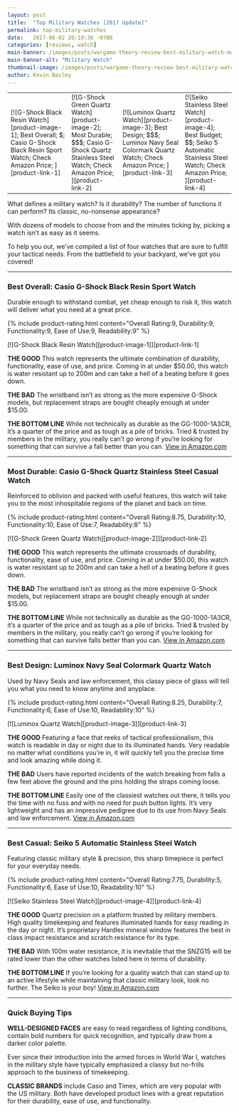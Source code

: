 ```yaml
---
layout: post
title:  "Top Military Watches [2017 Update]"
permalink: top-military-watches
date:   2017-06-02 20:10:36 -0700
categories: [reviews, watch]
main-banner: /images/posts/wargame-theory-review-best-military-watch-main-banner.jpg
main-banner-alt: "Military Watch"
thumbnail-image: /images/posts/wargame-theory-review-best-military-watch-thumbnail.jpg
author: Kevin Bailey
---
```


<table class="comparison-chart amazon-products">
<tr>
<td markdown="1">
[![G-Shock Black Resin Watch][product-image-1];
Best Overall;
$;
Casio G-Shock Black Resin Sport Watch;
Check Amazon Price;
][product-link-1]
</td>
<td markdown="1">
[![G-Shock Green Quartz Watch][product-image-2];
Most Durable;
$$$;
Casio G-Shock Quartz<br>Stainless Steel Watch;
Check Amazon Price;
][product-link-2]
</td>					
<td markdown="1">
[![Luminox Quartz Watch][product-image-3];
Best Design;
$$$;
Luminox Navy Seal Colormark Quartz Watch;
Check Amazon Price;
][product-link-3]
</td>	
<td markdown="1">
[![Seiko Stainless Steel Watch][product-image-4];
Best Budget;
$$;
Seiko 5 Automatic<br>Stainless Steel Watch;
Check Amazon Price;
][product-link-4]
</td>	
</tr>
</table>


What defines a military watch? Is it durability? The number of functions it can perform? Its classic, no-nonsense appearance?
 
With dozens of models to choose from and the minutes ticking by, picking a watch isn’t as easy as it seems.
 
To help you out, we’ve compiled a list of four watches that are sure to fulfill your tactical needs. From the battlefield to your backyard, we’ve got you covered!

<hr>

### Best Overall: Casio G-Shock Black Resin Sport Watch

Durable enough to withstand combat, yet cheap enough to risk it, this watch will deliver what you need at a great price.

{% include product-rating.html content="Overall Rating:9, Durability:9, Functionality:9, Ease of Use:9, Readability:9" %} 
<p class="product-image" markdown="1">
[![G-Shock Black Resin Watch][product-image-1]][product-link-1]
</p>

__THE GOOD__ This watch represents the ultimate combination of durability, functionality, ease of use, and price. Coming in at under $50.00, this watch is water resistant up to 200m and can take a hell of a beating before it goes down.

__THE BAD__ The wristband isn’t as strong as the more expensive G-Shock models, but replacement straps are bought cheaply enough at under $15.00.

__THE BOTTOM LINE__ While not technically as durable as the GG-1000-1A3CR, it’s a quarter of the price and as tough as a pile of bricks. Tried & trusted by members in the military, you really can’t go wrong if you’re looking for something that can survive a fall better than you can.
[View in Amazon.com][product-link-1]

<hr>

### Most Durable: Casio G-Shock Quartz Stainless Steel Casual Watch

Reinforced to oblivion and packed with useful features, this watch will take you to the most inhospitable regions of the planet and back on time.

{% include product-rating.html content="Overall Rating:8.75, Durability:10, Functionality:10, Ease of Use:7, Readability:8" %} 
<p class="product-image" markdown="1">
[![G-Shock Green Quartz Watch][product-image-2]][product-link-2]
</p>

__THE GOOD__ This watch represents the ultimate crossroads of durability, functionality, ease of use, and price. Coming in at under $50.00, this watch is water resistant up to 200m and can take a hell of a beating before it goes down.

__THE BAD__ The wristband isn’t as strong as the more expensive G-Shock models, but replacement straps are bought cheaply enough at under $15.00.

__THE BOTTOM LINE__ While not technically as durable as the GG-1000-1A3CR, it’s a quarter of the price and as tough as a pile of bricks. Tried & trusted by members in the military, you really can’t go wrong if you’re looking for something that can survive falls better than you can.
[View in Amazon.com][product-link-2]

<hr>

### Best Design: Luminox Navy Seal Colormark Quartz Watch

Used by Navy Seals and law enforcement, this classy piece of glass will tell you what you need to know anytime and anyplace.

{% include product-rating.html content="Overall Rating:8.25, Durability:7, Functionality:6, Ease of Use:10, Readability:10" %} 
<p class="product-image" markdown="1">
[![Luminox Quartz Watch][product-image-3]][product-link-3]
</p>

__THE GOOD__ Featuring a face that reeks of tactical professionalism, this watch is readable in day or night due to its illuminated hands. Very readable no matter what conditions you’re in, it will quickly tell you the precise time and look amazing while doing it.

__THE BAD__ Users have reported incidents of the watch breaking from falls a few feet above the ground and the pins holding the straps coming loose.

__THE BOTTOM LINE__ Easily one of the classiest watches out there, it tells you the time with no fuss and with no need for push button lights. It’s very lightweight and has an impressive pedigree due to its use from Navy Seals and law enforcement.
[View in Amazon.com][product-link-3]

<hr>

### Best Casual: Seiko 5 Automatic Stainless Steel Watch

Featuring classic military style & precision, this sharp timepiece is perfect for your everyday needs.

{% include product-rating.html content="Overall Rating:7.75, Durability:5, Functionality:6, Ease of Use:10, Readability:10" %} 
<p class="product-image" markdown="1">
[![Seiko Stainless Steel Watch][product-image-4]][product-link-4]
</p>

__THE GOOD__ Quartz precision on a platform trusted by military members. High quality timekeeping and features illuminated hands for easy reading in the day or night. It’s proprietary Hardlex mineral window features the best in class impact resistance and scratch resistance for its type.

__THE BAD__ With 100m water resistance, it is inevitable that the SNZG15 will be rated lower than the other watches listed here in terms of durability.

__THE BOTTOM LINE__ If you’re looking for a quality watch that can stand up to an active lifestyle while maintaining that classic military look, look no further. The Seiko is your boy!
[View in Amazon.com][product-link-4]

<hr>

### Quick Buying Tips

__WELL-DESIGNED FACES__ are easy to read regardless of lighting conditions, contain bold numbers for quick recognition, and typically draw from a darker color palette.

Ever since their introduction into the armed forces in World War I, watches in the military style have typically emphasized a classy but no-frills approach to the business of timekeeping. 
 
__CLASSIC BRANDS__ include Casio and Timex, which are very popular with the US military. Both have developed product lines with a great reputation for their durability, ease of use, and functionality.


[product-image-1]: /images/posts/wargame-theory-review-best-military-watch-1.jpg
[product-image-2]: /images/posts/wargame-theory-review-best-military-watch-2.jpg
[product-image-3]: /images/posts/wargame-theory-review-best-military-watch-3.jpg
[product-image-4]: /images/posts/wargame-theory-review-best-military-watch-4.jpg

[product-link-1]: https://www.amazon.com/G-Shock-DW6900-1V-Black-Resin-Sport/dp/B000GAYQL8/ref=sr_1_fkmr0_4?ie=UTF8&qid=1496521239&sr=8-4-fkmr0&keywords=DW9052-1V+wristband
[product-link-2]: https://www.amazon.com/Casio-SHOCK-Quartz-Stainless-Casual/dp/B01DTJNCOE/ref=sr_1_19?ie=UTF8&qid=1496238217&sr=8-19&keywords=casio+gshock
[product-link-3]: https://www.amazon.com/Luminox-3051-BO-Colormark-Quartz-Movement/dp/B002NGNSOE/ref=pd_sbs_241_2?_encoding=UTF8&pd_rd_i=B002NGNSOE&pd_rd_r=3B2ACB4DQKWMNMBP4KTJ&pd_rd_w=SDXoW&pd_rd_wg=ZIKTT&psc=1&refRID=3B2ACB4DQKWMNMBP4KTJ
[product-link-4]: https://www.amazon.com/Seiko-SNZG15-Automatic-Stainless-Steel/dp/B006I22GT2/ref=pd_sim_241_2?_encoding=UTF8&pd_rd_i=B006I22GT2&pd_rd_r=AEJ69X79BFSP8J01EXZJ&pd_rd_w=oExkq&pd_rd_wg=2Ayn9&psc=1&refRID=AEJ69X79BFSP8J01EXZJ
